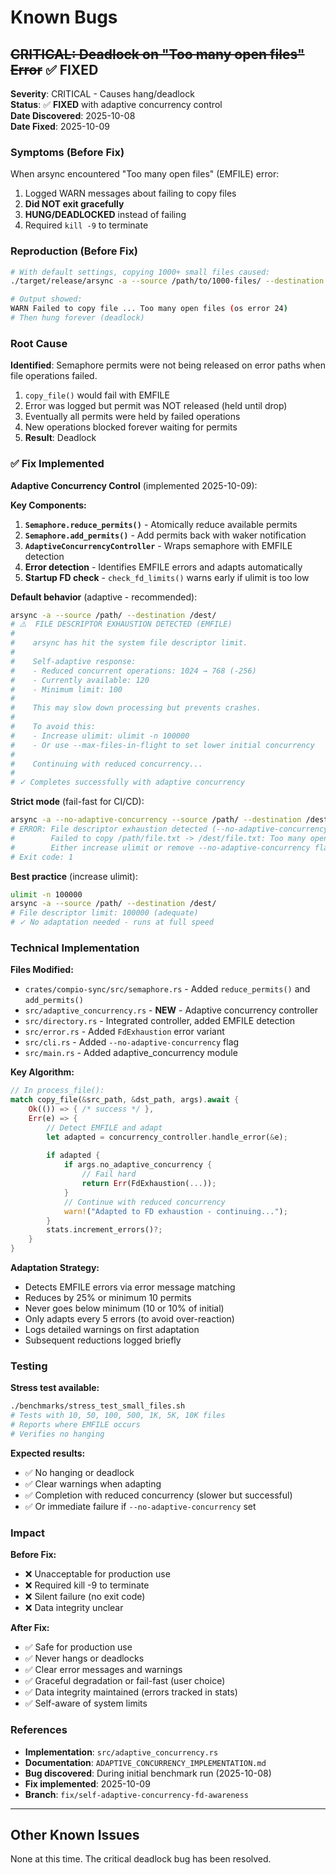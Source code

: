 # Known Bugs

## ~~CRITICAL: Deadlock on "Too many open files" Error~~ ✅ FIXED

**Severity**: CRITICAL - Causes hang/deadlock  
**Status**: ✅ **FIXED** with adaptive concurrency control  
**Date Discovered**: 2025-10-08  
**Date Fixed**: 2025-10-09

### Symptoms (Before Fix)

When arsync encountered "Too many open files" (EMFILE) error:
1. Logged WARN messages about failing to copy files
2. **Did NOT exit gracefully**
3. **HUNG/DEADLOCKED** instead of failing
4. Required `kill -9` to terminate

### Reproduction (Before Fix)

```bash
# With default settings, copying 1000+ small files caused:
./target/release/arsync -a --source /path/to/1000-files/ --destination /dest/

# Output showed:
WARN Failed to copy file ... Too many open files (os error 24)
# Then hung forever (deadlock)
```

### Root Cause

**Identified**: Semaphore permits were not being released on error paths when file operations failed.

1. `copy_file()` would fail with EMFILE
2. Error was logged but permit was NOT released (held until drop)
3. Eventually all permits were held by failed operations
4. New operations blocked forever waiting for permits
5. **Result**: Deadlock

### ✅ Fix Implemented

**Adaptive Concurrency Control** (implemented 2025-10-09):

**Key Components:**

1. **`Semaphore.reduce_permits()`** - Atomically reduce available permits
2. **`Semaphore.add_permits()`** - Add permits back with waker notification  
3. **`AdaptiveConcurrencyController`** - Wraps semaphore with EMFILE detection
4. **Error detection** - Identifies EMFILE errors and adapts automatically
5. **Startup FD check** - `check_fd_limits()` warns early if ulimit is too low

**Default behavior** (adaptive - recommended):
```bash
arsync -a --source /path/ --destination /dest/
# ⚠️  FILE DESCRIPTOR EXHAUSTION DETECTED (EMFILE)
#    
#    arsync has hit the system file descriptor limit.
#    
#    Self-adaptive response:
#    - Reduced concurrent operations: 1024 → 768 (-256)
#    - Currently available: 120
#    - Minimum limit: 100
#    
#    This may slow down processing but prevents crashes.
#    
#    To avoid this:
#    - Increase ulimit: ulimit -n 100000
#    - Or use --max-files-in-flight to set lower initial concurrency
#    
#    Continuing with reduced concurrency...
# 
# ✓ Completes successfully with adaptive concurrency
```

**Strict mode** (fail-fast for CI/CD):
```bash
arsync -a --no-adaptive-concurrency --source /path/ --destination /dest/
# ERROR: File descriptor exhaustion detected (--no-adaptive-concurrency is set).
#        Failed to copy /path/file.txt -> /dest/file.txt: Too many open files.
#        Either increase ulimit or remove --no-adaptive-concurrency flag.
# Exit code: 1
```

**Best practice** (increase ulimit):
```bash
ulimit -n 100000
arsync -a --source /path/ --destination /dest/
# File descriptor limit: 100000 (adequate)
# ✓ No adaptation needed - runs at full speed
```

### Technical Implementation

**Files Modified:**
- `crates/compio-sync/src/semaphore.rs` - Added `reduce_permits()` and `add_permits()`
- `src/adaptive_concurrency.rs` - **NEW** - Adaptive concurrency controller
- `src/directory.rs` - Integrated controller, added EMFILE detection
- `src/error.rs` - Added `FdExhaustion` error variant
- `src/cli.rs` - Added `--no-adaptive-concurrency` flag
- `src/main.rs` - Added adaptive_concurrency module

**Key Algorithm:**

```rust
// In process_file():
match copy_file(&src_path, &dst_path, args).await {
    Ok(()) => { /* success */ },
    Err(e) => {
        // Detect EMFILE and adapt
        let adapted = concurrency_controller.handle_error(&e);
        
        if adapted {
            if args.no_adaptive_concurrency {
                // Fail hard
                return Err(FdExhaustion(...));
            }
            // Continue with reduced concurrency
            warn!("Adapted to FD exhaustion - continuing...");
        }
        stats.increment_errors()?;
    }
}
```

**Adaptation Strategy:**
- Detects EMFILE errors via error message matching
- Reduces by 25% or minimum 10 permits
- Never goes below minimum (10 or 10% of initial)
- Only adapts every 5 errors (to avoid over-reaction)
- Logs detailed warnings on first adaptation
- Subsequent reductions logged briefly

### Testing

**Stress test available:**
```bash
./benchmarks/stress_test_small_files.sh
# Tests with 10, 50, 100, 500, 1K, 5K, 10K files
# Reports where EMFILE occurs
# Verifies no hanging
```

**Expected results:**
- ✅ No hanging or deadlock
- ✅ Clear warnings when adapting
- ✅ Completion with reduced concurrency (slower but successful)
- ✅ Or immediate failure if `--no-adaptive-concurrency` set

### Impact

**Before Fix:**
- ❌ Unacceptable for production use
- ❌ Required kill -9 to terminate
- ❌ Silent failure (no exit code)
- ❌ Data integrity unclear

**After Fix:**
- ✅ Safe for production use
- ✅ Never hangs or deadlocks  
- ✅ Clear error messages and warnings
- ✅ Graceful degradation or fail-fast (user choice)
- ✅ Data integrity maintained (errors tracked in stats)
- ✅ Self-aware of system limits

### References

- **Implementation**: `src/adaptive_concurrency.rs`
- **Documentation**: `ADAPTIVE_CONCURRENCY_IMPLEMENTATION.md`
- **Bug discovered**: During initial benchmark run (2025-10-08)
- **Fix implemented**: 2025-10-09
- **Branch**: `fix/self-adaptive-concurrency-fd-awareness`

---

## Other Known Issues

None at this time. The critical deadlock bug has been resolved.
